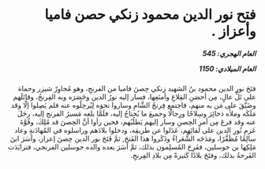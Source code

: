 <h1 dir="rtl">فتح نور الدين محمود زنكي حصن فاميا وأعزاز .</h1>

<h5 dir="rtl">العام الهجري:  545

العام الميلادي: 1150

</h5>

<p dir="rtl">فتَحَ نور الدين محمود بنُ الشهيد زنكي حِصنَ فاميا من الفرنجِ، وهو مُجاوِرٌ شيزر وحماة على تَلٍّ عالٍ، مِن أحصَنِ القِلاعِ وأمنَعِها، فسار إليه نورُ الدين وحَصَرَه وبه الفِرنجُ، وقاتَلَهم وضَيَّقَ على مَن به منهم، فاجتمع فِرنجُ الشَّامِ وساروا نحوَه لِيُرحِلُوه عنه فلم يَصِلوا إلَّا وقد مَلَكَه وملأَه ذخائِرَ وسِلاحًا ورِجالًا وجميعَ ما يُحتاجُ إليه، فلَمَّا بلغه مَسيرُ الفرنج إليه، رحَلَ عنه وقد فرغ مِن أمرِ الحِصنِ وسار إليهم يَطلُبُهم، فحين رأوا أنَّ الحِصنَ قد مُلِكَ، وقُوَّةَ عَزمِ نُورِ الدين على لقائِهم، عَدَلوا عن طريقِه، ودخلوا بلادَهم وراسلوه في المُهادَنةِ وعاد سالِمًا مُظَفَّرًا، ومَدَحَه الشُّعَراءُ وذَكَروا هذا الفَتحَ, ثمَّ فَتَحَ نور الدين حِصنَ إعزاز، وأسَرَ ابنَ مَلِكِها بن جوسلين، ففَرِحَ المُسلِمون بذلك، ثمَّ أسَرَ بعده والده جوسلين الفرنجي، فتزايَدَت الفَرحةُ بذلك، وفتَحَ بلادًا كَثيرةً مِن بلادِ الفِرنجِ.</p></br>
